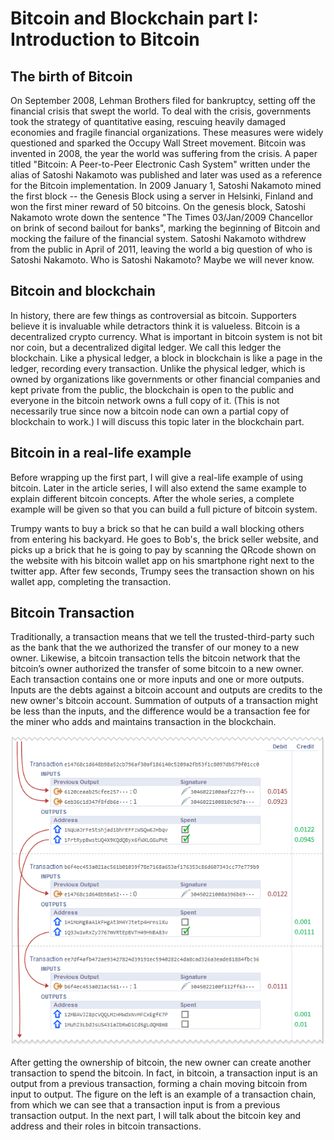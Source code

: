 # Bitcoin and Blockchain part I: Introduction to Bitcoin

## The birth of Bitcoin
On September 2008, Lehman Brothers filed for bankruptcy, setting off the financial crisis that swept the world. To deal with the crisis, governments took the strategy of quantitative easing, rescuing heavily damaged economies and fragile financial organizations. These measures were widely questioned and sparked the Occupy Wall Street movement.
Bitcoin was invented in 2008, the year the world was suffering from the crisis. A paper titled "Bitcoin: A Peer-to-Peer Electronic Cash System" written under the alias of Satoshi Nakamoto was published and later was used as a reference for the Bitcoin implementation. In 2009 January 1, Satoshi Nakamoto mined the first block -- the Genesis Block using a server in Helsinki, Finland and won the first miner reward of 50 bitcoins. On the genesis block, Satoshi Nakamoto wrote down the sentence "The Times 03/Jan/2009 Chancellor on brink of second bailout for banks", marking the beginning of Bitcoin and mocking the failure of the financial system. Satoshi Nakamoto withdrew from the public in April of 2011, leaving the world a big question of who is Satoshi Nakamoto. Who is Satoshi Nakamoto? Maybe we will never know.


## Bitcoin and blockchain
In history, there are few things as controversial as bitcoin. Supporters believe it is invaluable while detractors think it is valueless. Bitcoin is a decentralized crypto currency. What is important in bitcoin system is not bit nor coin, but a decentralized digital ledger. We call this ledger the blockchain. Like a physical ledger, a block in blockchain is like a page in the ledger, recording every transaction. Unlike the physical ledger, which is owned by organizations like governments or other financial companies and kept private from the public, the blockchain is open to the public and everyone in the bitcoin network owns a full copy of it. (This is not necessarily true since now a bitcoin node can own a partial copy of blockchain to work.) I will discuss this topic later in the blockchain part.



## Bitcoin in a real-life example
Before wrapping up the first part, I will give a real-life example of using bitcoin. Later in the article series, I will also extend the same example to explain different bitcoin concepts. After the whole series, a complete example will be given so that you can build a full picture of bitcoin system.

Trumpy wants to buy a brick so that he can build a wall blocking others from entering his backyard. He goes to Bob's, the brick seller website, and picks up a brick that he is going to pay by scanning the QRcode shown on the website with his bitcoin wallet app on his smartphone right next to the twitter app. After few seconds, Trumpy sees the transaction shown on his wallet app, completing the transaction.

## Bitcoin Transaction

Traditionally, a transaction means that we tell the trusted-third-party such as the bank that the we authorized the transfer of our money to a new owner. Likewise, a bitcoin transaction tells the bitcoin network that the bitcoin’s owner authorized the transfer of some bitcoin to a new owner. Each transaction contains one or more inputs and one or more outputs. Inputs are the debts against a bitcoin account and outputs are credits to the new owner's bitcoin account. Summation of outputs of a transaction might be less than the inputs, and the difference would be a transaction fee for the miner who adds and maintains transaction in the blockchain.


![Alt text](/images/transaction-chain.png)

After getting the ownership of bitcoin, the new owner can create another transaction to spend the bitcoin. In fact, in bitcoin, a transaction input is an output from a previous transaction, forming a chain moving bitcoin from input to output. The figure on the left is an example of a transaction chain, from which we can see that a transaction input is from a previous transaction output.
In the next part, I will talk about the bitcoin key and address and their roles in bitcoin transactions.
